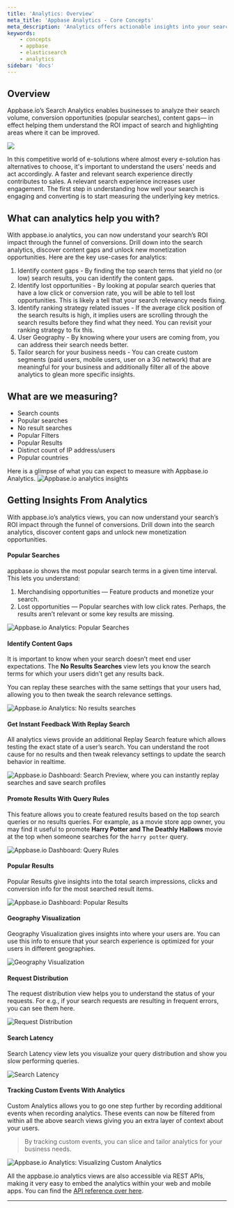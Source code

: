 ```yaml
---
title: 'Analytics: Overview'
meta_title: 'Appbase Analytics - Core Concepts'
meta_description: 'Analytics offers actionable insights into your search.'
keywords:
    - concepts
    - appbase
    - elasticsearch
    - analytics
sidebar: 'docs'
---
```


## Overview

Appbase.io’s Search Analytics enables businesses to analyze their search volume, conversion opportunities (popular searches), content gaps— in effect helping them understand the ROI impact of search and highlighting areas where it can be improved.

![](/images/analytics.png)

In this competitive world of e-solutions where almost every e-solution has alternatives to choose, it's important to understand the users' needs and act accordingly. A faster and relevant search experience directly contributes to sales. A relevant search experience increases user engagement. The first step in understanding how well your search is engaging and converting is to start measuring the underlying key metrics.


## What can analytics help you with?

With appbase.io analytics, you can now understand your search’s ROI impact through the funnel of conversions. Drill down into the search analytics, discover content gaps and unlock new monetization opportunities. Here are the key use-cases for analytics:

1. Identify content gaps - By finding the top search terms that yield no (or low) search results, you can identify the content gaps.
2. Identify lost opportunities - By looking at popular search queries that have a low click or conversion rate, you will be able to tell lost opportunities. This is likely a tell that your search relevancy needs fixing.
3. Identify ranking strategy related issues - If the average click position of the search results is high, it implies users are scrolling through the search results before they find what they need. You can revisit your ranking strategy to fix this.
4. User Geography - By knowing where your users are coming from, you can address their search needs better.
5. Tailor search for your business needs - You can create custom segments (paid users, mobile users, user on a 3G network) that are meaningful for your business and additionally filter all of the above analytics to glean more specific insights.

## What are we measuring?
- Search counts
- Popular searches
- No result searches
- Popular Filters
- Popular Results
- Distinct count of IP address/users
- Popular countries

Here is a glimpse of what you can expect to measure with Appbase.io Analytics.
![Appbase.io analytics insights](https://i.imgur.com/4ZGfj5S.png)


## Getting Insights From Analytics

With appbase.io’s analytics views, you can now understand your search’s ROI impact through the funnel of conversions. Drill down into the search analytics, discover content gaps and unlock new monetization opportunities.

#### Popular Searches
appbase.io shows the most popular search terms in a given time interval. This lets you understand:
1. Merchandising opportunities — Feature products and monetize your search.
2. Lost opportunities — Popular searches with low click rates. Perhaps, the results aren’t relevant or some key results are missing.

![Appbase.io Analytics: Popular Searches](https://miro.medium.com/max/1926/1*IQimdpvIVrcUvqBNjPtCkw.png)

#### Identify Content Gaps

It is important to know when your search doesn’t meet end user expectations. The **No Results Searches** view lets you know the search terms for which your users didn’t get any results back.

You can replay these searches with the same settings that your users had, allowing you to then tweak the search relevance settings.

![Appbase.io Analytics: No results searches](https://miro.medium.com/max/1916/1*Hwyyy9GCzbdUOcPdHtU0BQ.png)

#### Get Instant Feedback With Replay Search

All analytics views provide an additional Replay Search feature which allows testing the exact state of a user’s search. You can understand the root cause for no results and then tweak relevancy settings to update the search behavior in realtime.

![Appbase.io Dashboard: Search Preview, where you can instantly replay searches and save search profiles](https://miro.medium.com/max/2362/1*oy18J5d-NV5j1tX3qoJLgw.png)

#### Promote Results With Query Rules

This feature allows you to create featured results based on the top search queries or no results queries. For example, as a movie store app owner, you may find it useful to promote **Harry Potter and The Deathly Hallows** movie at the top when someone searches for the `harry potter` query.

![Appbase.io Dashboard: Query Rules](https://miro.medium.com/max/1200/1*4tJR90TWqCnyuwtqtcfK5Q.gif)

#### Popular Results

Popular Results give insights into the total search impressions, clicks and conversion info for the most searched result items.

![Appbase.io Dashboard: Popular Results](https://miro.medium.com/max/1928/1*UsZGiftLRcHX5n6IMMeJqA.png)

#### Geography Visualization

Geography Visualization gives insights into where your users are. You can use this info to ensure that your search experience is optimized for your users in different geographies.

![Geography Visualization](https://miro.medium.com/max/1918/1*XgRnEd61VrDhg0cYvIneKA.png)

#### Request Distribution

The request distribution view helps you to understand the status of your requests. For e.g., if your search requests are resulting in frequent errors, you can see them here.

![Request Distribution](https://miro.medium.com/max/2310/1*7cvY5otY_6mHw_PILe7BoA.png)


#### Search Latency

Search Latency view lets you visualize your query distribution and show you slow performing queries.

![Search Latency](https://miro.medium.com/max/2062/1*Tq_4WZAQFeqTNTHArmmS0g.png)


#### Tracking Custom Events With Analytics
Custom Analytics allows you to go one step further by recording additional events when recording analytics. These events can now be filtered from within all the above search views giving you an extra layer of context about your users.

> By tracking custom events, you can slice and tailor analytics for your business needs.

![Appbase.io Analytics: Visualizing Custom Analytics](https://miro.medium.com/max/2536/1*_xne0F8qPCeWgfX3Jz_NGw.gif)

All the appbase.io analytics views are also accessible via REST APIs, making it very easy to embed the analytics within your web and mobile apps. You can find the [API reference over here](https://arc-api.appbase.io/?version=latest#fa69cbac-143b-4ce1-881b-c8287ac48d37).

---
